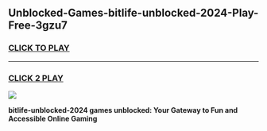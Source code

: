 
## Unblocked-Games-bitlife-unblocked-2024-Play-Free-3gzu7
<h3>
<a href="https://premium76.site?title=bitlife-unblocked-2024&ref=15A">CLICK TO PLAY</a></h3>
<hr>

<h3>
<a href="https://premium76.site?title=bitlife-unblocked-2024&ref=15A">CLICK 2 PLAY</a>
  
</h3>

<a href="https://premium76.site?title=bitlife-unblocked-2024&ref=15A"><img src="https://clearcache.store/games.png"></a>


**bitlife-unblocked-2024 games unblocked: Your Gateway to Fun and Accessible Online Gaming**
